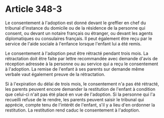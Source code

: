# Article 348-3

Le consentement à l'adoption est donné devant le greffier en chef du tribunal d'instance du domicile ou de la résidence de la personne qui consent, ou devant un notaire français ou étranger, ou devant les agents diplomatiques ou consulaires français. Il peut également être reçu par le service de l'aide sociale à l'enfance lorsque l'enfant lui a été remis.

Le consentement à l'adoption peut être rétracté pendant trois mois. La rétractation doit être faite par lettre recommandée avec demande d'avis de réception adressée à la personne ou au service qui a reçu le consentement à l'adoption. La remise de l'enfant à ses parents sur demande même verbale vaut également preuve de la rétractation.

Si à l'expiration du délai de trois mois, le consentement n'a pas été rétracté, les parents peuvent encore demander la restitution de l'enfant à condition que celui-ci n'ait pas été placé en vue de l'adoption. Si la personne qui l'a recueilli refuse de le rendre, les parents peuvent saisir le tribunal qui apprécie, compte tenu de l'intérêt de l'enfant, s'il y a lieu d'en ordonner la restitution. La restitution rend caduc le consentement à l'adoption.

